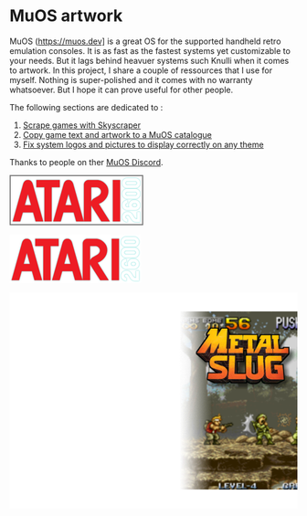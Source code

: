 # MuOS artwork

MuOS (https://muos.dev] is a great OS for the supported handheld retro emulation consoles. It is as fast as the fastest systems yet customizable to your needs. But it lags behind heavuer systems such Knulli when it comes to artwork. In this project, I share a couple of ressources that I use for myself. Nothing is super-polished and it comes with no warranty whatsoever. But I hope it can prove useful for other people.

The following sections are dedicated to :

1. [Scrape games with Skyscraper](https://github.com/gerpy/muos-artwork/tree/master/games-scraping)
2. [Copy game text and artwork to a MuOS catalogue](https://github.com/gerpy/muos-artwork/tree/master/build-catalogue)
3. [Fix system logos and pictures to display correctly on any theme](https://github.com/gerpy/muos-artwork/tree/master/system-scraping)

Thanks to people on ther [MuOS Discord](https://discord.gg/USS5ybVtDz).

<img src= "https://github.com/gerpy/muos-artwork/blob/master/system-scraping/system-logos/shadow-invert/Atari%202600_wor_1.png" alt="cover" style="border: 2px solid grey;">

![](https://github.com/gerpy/muos-artwork/blob/master/system-scraping/system-logos/shadow-invert/Atari%202600_wor_1.png)

![](https://github.com/gerpy/muos-artwork/blob/master/games-scraping/samples/mslug.png)




